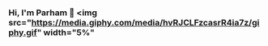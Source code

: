 ### Hi, I'm Parham 👋 <img src="https://media.giphy.com/media/hvRJCLFzcasrR4ia7z/giphy.gif" width="5%"

<!--
**Parham-Esmailzadeh/Parham-Esmailzadeh** is a ✨ _special_ ✨ repository because its `README.md` (this file) appears on your GitHub profile.

Here are some ideas to get you started:

- 🔭 I’m Currently Working on AI Project For Kharazmi Contest
- 🌱 I’m Currently Learning NLP
- 👯 I’m Looking to Collaborate Other Developers in Community
- 💬 Ask me about Python and PyQt5 AnyTime

[![Anurag's GitHub stats](https://github-readme-stats.vercel.app/api?username=Parham-Esmailzadeh)](https://github.com/anuraghazra/github-readme-stats)

🔗 &nbsp;**Connect with me**
<p></p>
<a href="https://instagram.com/thisisparham04" target="blank"><img align="center" src="https://raw.githubusercontent.com/rahuldkjain/github-profile-readme-generator/master/src/images/icons/Social/instagram.svg" alt="Parham-Esmailzadeh" height="30" width="40" /></a>
<a href="https://stackoverflow.com/users/18774085/parham-esmailzadeh" target="blank"><img align="center" src="https://raw.githubusercontent.com/rahuldkjain/github-profile-readme-generator/master/src/images/icons/Social/stack-overflow.svg" alt="4214976" height="30" width="40" /></a>

